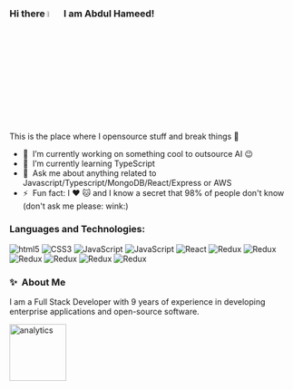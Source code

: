 ### Hi there <img src="https://media.giphy.com/media/hvRJCLFzcasrR4ia7z/giphy.gif" width="5%"> I am Abdul Hameed!

This is the place where I opensource stuff and break things :rofl:

- 🔭 &nbsp;I’m currently working on something cool to outsource AI :wink:
- 🌱 &nbsp;I’m currently learning TypeScript
- 💬 &nbsp;Ask me about anything related to Javascript/Typescript/MongoDB/React/Express or AWS
- ⚡ &nbsp;Fun fact: I :heart: :cat: and I know a secret that 98% of people don't know (don't ask me please: wink:)

### Languages and Technologies:

<div display="flex">
  <img alt="html5" src="https://img.shields.io/badge/-html-E34F26?style=for-the-badge&logo=html5&logoColor=white"/>
  <img alt="CSS3" src="https://img.shields.io/badge/-css-2962FF?style=for-the-badge&logo=css3&logoColor=white"/>
  <img alt="JavaScript" src="https://img.shields.io/badge/-JavaScript-f4f725?style=for-the-badge&logo=JavaScript&logoColor=black"/>
  <img alt="JavaScript" src="https://img.shields.io/badge/-TypeScript-3178c6?style=for-the-badge&logo=TypeScript&logoColor=black"/>
  <img alt="React" src="https://img.shields.io/badge/-react-282c34?style=for-the-badge&logo=react&logoColor=61dafb"/>
  <img alt="Redux" src="https://img.shields.io/badge/-Meteor-9217d4?style=for-the-badge&logo=meteor&logoColor=#DE4F4F"/>
  <img alt="Redux" src="https://img.shields.io/badge/-Node.js-333333?style=for-the-badge&logo=node.js&logoColor=#339933"/>
  <img alt="Redux" src="https://img.shields.io/badge/-AWS-131A22?style=for-the-badge&logo=Amazon&logoColor=#232F3E"/>
  <img alt="Redux" src="https://img.shields.io/badge/-MongoDB-000000?style=for-the-badge&logo=MongoDB&logoColor=#47A248"/>
  <img alt="Redux" src="https://img.shields.io/badge/-NestJS-e93333?style=for-the-badge&logo=NestJS&logoColor=#e93333"/>
  <img alt="Redux" src="https://img.shields.io/badge/-Linux-772953?style=for-the-badge&logo=Linux&logoColor=#FCC624"/>
</div>

### ✨&nbsp; About Me

I am a Full Stack Developer with 9 years of experience in developing enterprise applications and open-source software.

<img alt='analytics' src='https://profile-counter.glitch.me/raza2022/count.svg' width='100px'>
